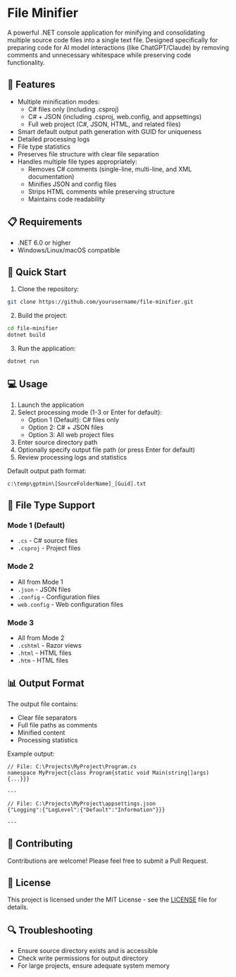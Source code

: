 # File Minifier

A powerful .NET console application for minifying and consolidating multiple source code files into a single text file. Designed specifically for preparing code for AI model interactions (like ChatGPT/Claude) by removing comments and unnecessary whitespace while preserving code functionality.

## 🌟 Features

- Multiple minification modes:
  - C# files only (including .csproj)
  - C# + JSON (including .csproj, web.config, and appsettings)
  - Full web project (C#, JSON, HTML, and related files)
- Smart default output path generation with GUID for uniqueness
- Detailed processing logs
- File type statistics
- Preserves file structure with clear file separation
- Handles multiple file types appropriately:
  - Removes C# comments (single-line, multi-line, and XML documentation)
  - Minifies JSON and config files
  - Strips HTML comments while preserving structure
  - Maintains code readability

## 📋 Requirements

- .NET 6.0 or higher
- Windows/Linux/macOS compatible

## 🚀 Quick Start

1. Clone the repository:
```bash
git clone https://github.com/yourusername/file-minifier.git
```

2. Build the project:
```bash
cd file-minifier
dotnet build
```

3. Run the application:
```bash
dotnet run
```

## 💻 Usage

1. Launch the application
2. Select processing mode (1-3 or Enter for default):
   - Option 1 (Default): C# files only
   - Option 2: C# + JSON files
   - Option 3: All web project files
3. Enter source directory path
4. Optionally specify output file path (or press Enter for default)
5. Review processing logs and statistics

Default output path format:
```
c:\temp\gptmin\[SourceFolderName]_[Guid].txt
```

## 📝 File Type Support

### Mode 1 (Default)
- `.cs` - C# source files
- `.csproj` - Project files

### Mode 2
- All from Mode 1
- `.json` - JSON files
- `.config` - Configuration files
- `web.config` - Web configuration files

### Mode 3
- All from Mode 2
- `.cshtml` - Razor views
- `.html` - HTML files
- `.htm` - HTML files

## 📊 Output Format

The output file contains:
- Clear file separators
- Full file paths as comments
- Minified content
- Processing statistics

Example output:
```
// File: C:\Projects\MyProject\Program.cs
namespace MyProject{class Program{static void Main(string[]args){...}}}

---

// File: C:\Projects\MyProject\appsettings.json
{"Logging":{"LogLevel":{"Default":"Information"}}}

---
```

## 🤝 Contributing

Contributions are welcome! Please feel free to submit a Pull Request.

## 📄 License

This project is licensed under the MIT License - see the [LICENSE](LICENSE) file for details.

## 🔍 Troubleshooting

- Ensure source directory exists and is accessible
- Check write permissions for output directory
- For large projects, ensure adequate system memory
